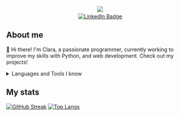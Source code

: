 <!-- Header -->
<div align="center">
  <img   
    src="https://i.giphy.com/media/v1.Y2lkPTc5MGI3NjExOTdiZzcyeXdtc25ub2N2cTl1Mjk5YjRta2w0M2doeGtxdHd6MnF0dyZlcD12MV9pbnRlcm5hbF9naWZfYnlfaWQmY3Q9cw/aIJDrOomj81MQZz2uO/giphy.gif"
    width="120"
  />
  <!-- Badges -->
  <div id="badges">
    <a href="" title="LinkedIn - Clara Mayne">
      <img src="https://img.shields.io/badge/Clara_Mayne-blue?logo=linkedin" alt="LinkedIn Badge"/>
    </a>
  </div>
</div>

<!-- About me -->
## About me

👋 Hi there! I'm Clara, a passionate programmer, currently working to improve my skills with Python, and web development. 
Check out my projects!

<!-- Skills Tech -->
<!-- TODO: generate from my projects with GH actions, using gleich/profile_stack. -->
<details>
<summary>Languages and Tools I know</summary>
  
| Category             | Technologies      |
|----------------------|-------------------|
| High-level languages | <img src="https://github.com/devicons/devicon/blob/master/icons/python/python-original-wordmark.svg" title="Python" alt="Python" width="40" height="40"/>                           <img src="https://github.com/devicons/devicon/blob/master/icons/fortran/fortran-original.svg" title="Fortran" alt="Fortran" width="40" height="40"/>                                <img src="https://github.com/devicons/devicon/blob/master/icons/cplusplus/cplusplus-original.svg" title="cpp" alt="cpp" width="40" height="40" /> |
| Web development      | <img src="https://github.com/devicons/devicon/blob/master/icons/html5/html5-original.svg" title="HTML" alt="HTML" width="40" height="40"/>                                          <img src="https://github.com/devicons/devicon/blob/master/icons/css3/css3-original.svg" title="CSS" alt="CSS" width="40" height="40"/>                                              <img src="https://github.com/devicons/devicon/blob/master/icons/javascript/javascript-original.svg" title="JavaScript" alt="JavaScript" width="40" height="40"/>            <img src="https://github.com/devicons/devicon/blob/master/icons/bootstrap/bootstrap-original.svg" title="Bootstrap" alt="Bootstrap" width="40" height="40"/> |
| Mobile               | <img src="https://github.com/devicons/devicon/blob/master/icons/flutter/flutter-original.svg" title="Flutter" alt="Flutter" width="40" height="40"/>            <img src="https://github.com/devicons/devicon/blob/master/icons/react/react-original-wordmark.svg" title="React" alt="React" width="40" height="40" /> |
| Data Base            | <img src="https://github.com/devicons/devicon/blob/master/icons/sqlite/sqlite-original-wordmark.svg" title="SQLite" alt="SQLite" width="40" height="40"/>                <img src="https://github.com/devicons/devicon/blob/master/icons/mongodb/mongodb-original-wordmark.svg" title="MongoDB" alt="MongoDB" width="40" height="40" /> |
</details>


<!-- Stats -->
## My stats

[![GitHub Streak](http://github-readme-streak-stats.herokuapp.com?user=maynealis&theme=dark&background=000000)](https://git.io/streak-stats)
[![Top Langs](https://github-readme-stats.vercel.app/api/top-langs/?username=maynealis&layout=compact&theme=vision-friendly-dark)](https://github.com/anuraghazra/github-readme-stats)
  
